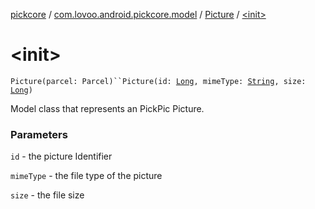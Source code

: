 [pickcore](../../index.md) / [com.lovoo.android.pickcore.model](../index.md) / [Picture](index.md) / [&lt;init&gt;](./-init-.md)

# &lt;init&gt;

`Picture(parcel: Parcel)``Picture(id: `[`Long`](https://kotlinlang.org/api/latest/jvm/stdlib/kotlin/-long/index.html)`, mimeType: `[`String`](https://kotlinlang.org/api/latest/jvm/stdlib/kotlin/-string/index.html)`, size: `[`Long`](https://kotlinlang.org/api/latest/jvm/stdlib/kotlin/-long/index.html)`)`

Model class that represents an PickPic Picture.

### Parameters

`id` - the picture Identifier

`mimeType` - the file type of the picture

`size` - the file size